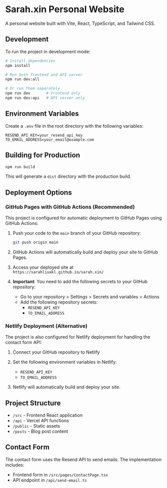 # Sarah.xin Personal Website

A personal website built with Vite, React, TypeScript, and Tailwind CSS.

## Development

To run the project in development mode:

```bash
# Install dependencies
npm install

# Run both frontend and API server
npm run dev:all

# Or run them separately
npm run dev       # Frontend only
npm run dev:api   # API server only
```

## Environment Variables

Create a `.env` file in the root directory with the following variables:

```
RESEND_API_KEY=your_resend_api_key
TO_EMAIL_ADDRESS=your_email@example.com
```

## Building for Production

```bash
npm run build
```

This will generate a `dist` directory with the production build.

## Deployment Options

### GitHub Pages with GitHub Actions (Recommended)

This project is configured for automatic deployment to GitHub Pages using GitHub Actions:

1. Push your code to the `main` branch of your GitHub repository:
   ```bash
   git push origin main
   ```

2. GitHub Actions will automatically build and deploy your site to GitHub Pages.

3. Access your deployed site at `https://sarahliuakl.github.io/sarah.xin/`

4. **Important**: You need to add the following secrets to your GitHub repository:
   - Go to your repository > Settings > Secrets and variables > Actions
   - Add the following repository secrets:
     - `RESEND_API_KEY`
     - `TO_EMAIL_ADDRESS`

### Netlify Deployment (Alternative)

The project is also configured for Netlify deployment for handling the contact form API:

1. Connect your GitHub repository to Netlify

2. Set the following environment variables in Netlify:
   - `RESEND_API_KEY`
   - `TO_EMAIL_ADDRESS`

3. Netlify will automatically build and deploy your site.

## Project Structure

- `/src` - Frontend React application
- `/api` - Vercel API functions
- `/public` - Static assets
- `/posts` - Blog post content

## Contact Form

The contact form uses the Resend API to send emails. The implementation includes:
- Frontend form in `/src/pages/ContactPage.tsx`
- API endpoint in `/api/send-email.ts`
